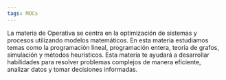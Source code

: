 ```yaml
---
tags: MOCs
---
```

La materia de Operativa se centra en la optimización de sistemas y procesos utilizando modelos matemáticos. En esta materia estudiamos temas como la programación lineal, programación entera, teoría de grafos, simulación y métodos heurísticos. Esta materia te ayudará a desarrollar habilidades para resolver problemas complejos de manera eficiente, analizar datos y tomar decisiones informadas.